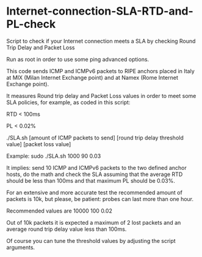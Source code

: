 # Internet-connection-SLA-RTD-and-PL-check
Script to check if your Internet connection meets a SLA by checking Round Trip Delay and Packet Loss

Run as root in order to use some ping advanced options.

This code sends ICMP and ICMPv6 packets to RIPE anchors placed in Italy at MIX (Milan Internet Exchange point) and at Namex (Rome Internet Exchange point).

It measures Round trip delay and Packet Loss values in order to meet some SLA policies, for example, as coded in this script:

RTD < 100ms

PL < 0.02%

./SLA.sh [amount of ICMP packets to send] [round trip delay threshold value] [packet loss value]

Example: sudo ./SLA.sh 1000 90 0.03

It implies: send 10 ICMP and ICMPv6 packets to the two defined anchor hosts, do the math and check the SLA assuming that the average RTD should be less than 100ms and that maximum PL should be 0.03%.      

For an extensive and more accurate test the recommended amount of packets is 10k, but please, be patient: probes can last more than one hour.

Recommended values are 10000 100 0.02

Out of 10k packets it is expected a maximum of 2 lost packets and an average round trip delay value less than 100ms.

Of course you can tune the threshold values by adjusting the script arguments.
